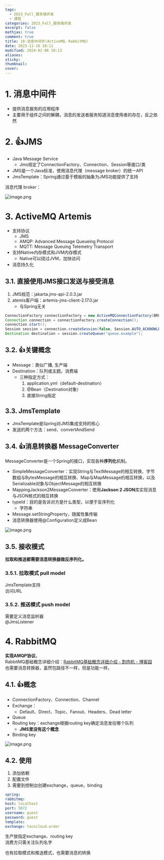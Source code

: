 ```yaml
---
tags:
  - 2023_Fall_服务端开发
  - 课程
categories: 2023_Fall_服务端开发
excerpt: false
mathjax: true
comment: true
title: 10-消息中间件(ActiveMQ、RabbitMQ)
date: 2023-11-16 18:11
modified: 2024-01-06 10:13
aliases: 
sticky: 
thumbnail: 
cover:
---
```


# 1. 消息中间件

- 提供消息服务的应用程序
- 主要用于组件之间的解耦，消息的发送者服务知道消息使用者的存在，反之依然

# 2. 👍JMS

- Java Message Service
	- Jms规定了ConnectionFactory、Connection、Session等接口/类
- JMS是一个Java标准，使用消息代理（message broker）的统一API
- JmsTemplate：Spring通过基于模板的抽象为JMS功能提供了支持

消息代理 broker：

![image.png](https://chillcharlie-img.oss-cn-hangzhou.aliyuncs.com/image%2F2023%2F11%2F16%2F18-53-01-0b10509f214aed7690a292bddcc3240f-20231116185259-10be9f.png)

# 3. ActiveMQ Artemis

- 支持协议
	- JMS
	- AMQP: Advanced Message Queueing Protocol
	- MQTT: Message Queuing Telemetry Transport
- 支持Native内存模式和JVM内存模式
	- Native可以绕过JVM，加快访问
- 消息持久化

## 3.1. 直接使用JMS接口发送与接受消息

1. JMS规范：jakarta.jms-api-2.0.3.jar
2. atemis客户端：artemis-jms-client-2.17.0.jar
	- 与Spring无关

```java
ConnectionFactory connectionFactory = new ActiveMQConnectionFactory(BROKER_URL, USERNAME, PASSWORD);
Connection connection = connectionFactory.createConnection();
connection.start();
Session session = connection.createSession(false, Session.AUTO_ACKNOWLEDGE);
Destination destination = session.createQueue("queue.example");
```

## 3.2. 👍关键概念

- Message：类似广播, 生产端
- Destination：队列或主题。消费端
	- 三种指定方式：
		1. application.yml（default-destination）
		2. @Bean（Destination对象）
		3. 直接String指定

## 3.3. JmsTemplate

- JmsTemplate是Spring对JMS集成支持的核心
- 发送的两个方法：send、convertAndSend

## 3.4. 👍消息转换器 MessageConverter

MessageConverter是一个Spring的接口，实现各种**序列化**机制。

- SimpleMessageConverter：实现String与TextMessage的相互转换、字节数组与BytesMessage的相互转换、Map与MapMessage的相互转换，以及Serializable对象与ObjectMessage的相互转换
- MappingJackson2MessageConverter：使用**Jackson 2 JSON**库实现消息与JSON格式的相互转换
- typeId：目的是告诉对方是什么类型，以便于反序列化
	- 字符串
- Message.setStringProperty，随属性集传输
- 消息转换器使用@Configuration定义成Bean

![image.png](https://chillcharlie-img.oss-cn-hangzhou.aliyuncs.com/image%2F2023%2F12%2F31%2F17-02-28-148a7c245eb17542de98c2c91efe9929-20231231170228-794f8b.png)

## 3.5. 接收模式

**拉取和推送都需要消息转换器做反序列化。**

### 3.5.1. 拉取模式 pull model

JmsTemplate支持  
访问URL

### 3.5.2. 推送模式 push model

需要定义消息监听器  
@JmsListener

# 4. RabbitMQ

**实现AMQP协议**。  
RabbitMQ基础概念详细介绍：[RabbitMQ基础概念详细介绍 - 割肉机 - 博客园](https://www.cnblogs.com/williamjie/p/9481774.html)  
也需要消息转换器，虽然包路径不一样，但是功能一样。

## 4.1. 👍概念

- ConnectionFactory、Connection、Channel
- Exchange：
	- Default、Direct、Topic、Fanout、Headers、Dead letter
- Queue
- Routing key：exchange根据routing key确定消息发往哪个队列
	- **JMS里没有这个概念**
- Binding key

![image.png](https://chillcharlie-img.oss-cn-hangzhou.aliyuncs.com/image%2F2023%2F11%2F16%2F20-31-55-d57a847ec3e2d2ed48f59f6b49ec2e0c-20231116203155-0bdbb4.png)

## 4.2. 使用

1. 添加依赖
2. 配置文件
3. 需要到控制台创建exchange，queue，binding

```yaml
spring:
rabbitmq:
host: localhost
port: 5672
username: guest
password: guest
template:
exchange: tacocloud.order
```

生产放指定exchange、routing key  
消费方只需关注队列名字

也有拉取模式和推送模式，也需要消息的转换